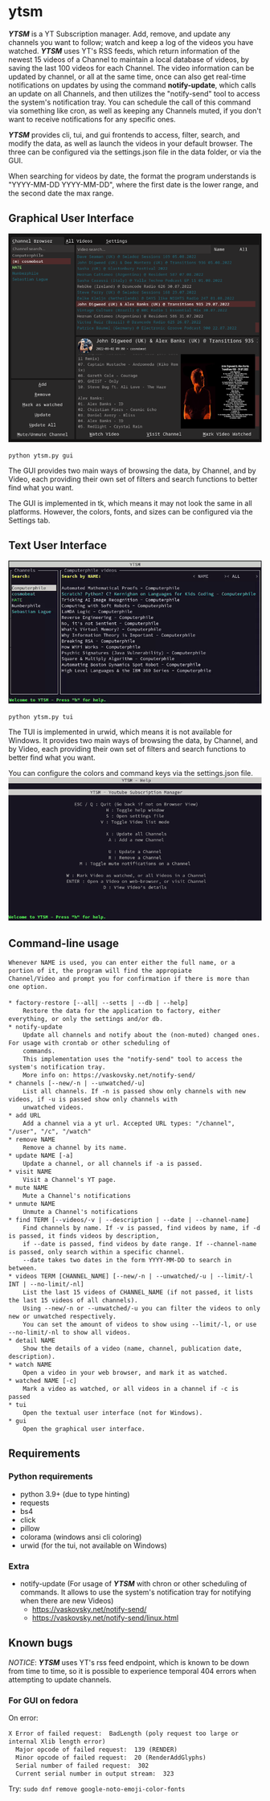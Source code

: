 # ytsm
***YTSM*** is a YT Subscription manager. Add, remove, and update any channels you want to follow; watch and keep a
log of the videos you have watched. ***YTSM*** uses YT's RSS feeds, which return information of the newest 15 videos of
a Channel to maintain a local database of videos, by saving the last 100 videos for each Channel. The video information 
can be updated by channel, or all at the same time, once can also get real-time notifications on updates by using the 
command **notify-update**, which calls an update on all Channels, and then utilizes the "notify-send" tool to access 
the system's notification tray. You can schedule the call of this command via something like cron, as well as keeping 
any Channels muted, if you don't want to receive notifications for any specific ones.

***YTSM*** provides cli, tui, and gui frontends to access, filter, search, and modify the data, as well as 
launch the videos in your default browser. The three can be configured via the settings.json file in the data folder, 
or via the GUI.

When searching for videos by date, the format the program understands is "YYYY-MM-DD YYYY-MM-DD", where the first 
date is the lower range, and the second date the max range.

## Graphical User Interface
![](https://github.com/tfari/ytsm/blob/main/images/gui-1.png)

`python ytsm.py gui`

The GUI provides two main ways of browsing the data, by Channel, and by Video, each providing their own set of filters
and search functions to better find what you want.

The GUI is implemented in tk, which means it may not look the same in all platforms. However, the colors, fonts, and 
sizes can be configured via the Settings tab.

## Text User Interface
![](https://github.com/tfari/ytsm/blob/main/images/tui-gif.gif)

`python ytsm.py tui`

The TUI is implemented in urwid, which means it is not available for Windows. It provides two main ways of browsing the
data, by Channel, and by Video, each providing their own set of filters and search functions to better find what you 
want.

You can configure the colors and command keys via the settings.json file.
![](https://github.com/tfari/ytsm/blob/main/images/tui-help.png)

## Command-line usage
```
Whenever NAME is used, you can enter either the full name, or a portion of it, the program will find the appropiate 
Channel/Video and prompt you for confirmation if there is more than one option.

* factory-restore [--all| --setts | --db | --help]
    Restore the data for the application to factory, either everything, or only the settings and/or db.
* notify-update
    Update all channels and notify about the (non-muted) changed ones. For usage with crontab or other scheduling of 
    commands. 
    This implementation uses the "notify-send" tool to access the system's notification tray.
    More info on: https://vaskovsky.net/notify-send/
* channels [--new/-n | --unwatched/-u]
    List all channels. If -n is passed show only channels with new videos, if -u is passed show only channels with 
    unwatched videos. 
* add URL 
    Add a channel via a yt url. Accepted URL types: "/channel", "/user", "/c", "/watch"
* remove NAME
    Remove a channel by its name.
* update NAME [-a]
    Update a channel, or all channels if -a is passed.
* visit NAME
    Visit a Channel's YT page.
* mute NAME
    Mute a Channel's notifications
* unmute NAME
    Unmute a Channel's notifications
* find TERM [--videos/-v | --description | --date | --channel-name]
    Find channels by name. If -v is passed, find videos by name, if -d is passed, it finds videos by description, 
    if --date is passed, find videos by date range. If --channel-name is passed, only search within a specific channel.
    --date takes two dates in the form YYYY-MM-DD to search in between.
* videos TERM [CHANNEL_NAME] [--new/-n | --unwatched/-u | --limit/-l INT | --no-limit/-nl]
    List the last 15 videos of CHANNEL_NAME (if not passed, it lists the last 15 videos of all channels).
    Using --new/-n or --unwatched/-u you can filter the videos to only new or unwatched respectively.
    You can set the amount of videos to show using --limit/-l, or use --no-limit/-nl to show all videos.
* detail NAME
    Show the details of a video (name, channel, publication date, description).
* watch NAME
    Open a video in your web browser, and mark it as watched.
* watched NAME [-c]
    Mark a video as watched, or all videos in a channel if -c is passed
* tui
    Open the textual user interface (not for Windows).
* gui
    Open the graphical user interface.
```

## Requirements
### Python requirements
* python 3.9+ (due to type hinting)
* requests
* bs4
* click
* pillow
* colorama (windows ansi cli coloring)
* urwid (for the tui, not available on Windows)

### Extra
* notify-update (For usage of ***YTSM*** with chron or other scheduling of commands. It allows to use the system's 
  notification tray for notifying when there are new Videos)
  * https://vaskovsky.net/notify-send/
  * https://vaskovsky.net/notify-send/linux.html


## Known bugs
_NOTICE_: ***YTSM*** uses YT's rss feed endpoint, which is known to be down from time to time, so it is possible to 
experience temporal 404 errors when attempting to update channels.

### For GUI on fedora
On error: 
```
X Error of failed request:  BadLength (poly request too large or internal Xlib length error)
  Major opcode of failed request:  139 (RENDER)
  Minor opcode of failed request:  20 (RenderAddGlyphs)
  Serial number of failed request:  302
  Current serial number in output stream:  323
```
Try:
`sudo dnf remove google-noto-emoji-color-fonts`
